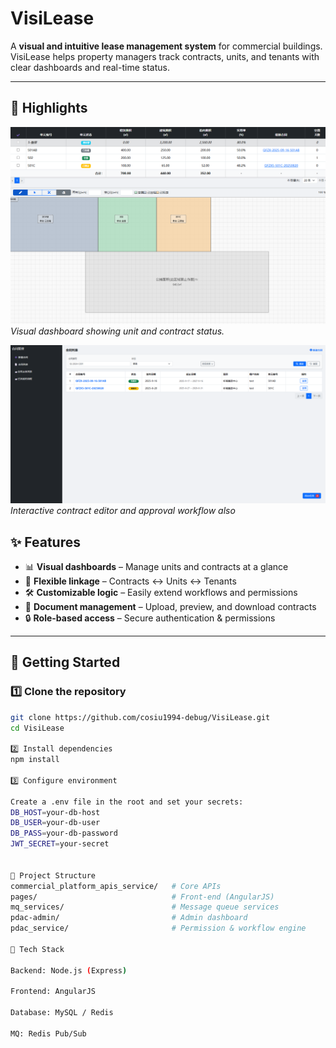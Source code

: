# VisiLease

A **visual and intuitive lease management system** for commercial buildings.  
VisiLease helps property managers track contracts, units, and tenants with clear dashboards and real-time status.

---
## 🌟 Highlights

![Dashboard Screenshot](assets/screenshots/sample.png)  
*Visual dashboard showing unit and contract status.*

![Contract Editor Screenshot](assets/screenshots/sample2.png)  
*Interactive contract editor and approval workflow also*

## ✨ Features
- 📊 **Visual dashboards** – Manage units and contracts at a glance  
- 🔗 **Flexible linkage** – Contracts ↔ Units ↔ Tenants  
- 🛠️ **Customizable logic** – Easily extend workflows and permissions  
- 📄 **Document management** – Upload, preview, and download contracts  
- 🔒 **Role-based access** – Secure authentication & permissions

---

## 🚀 Getting Started

### 1️⃣ Clone the repository
```bash
git clone https://github.com/cosiu1994-debug/VisiLease.git
cd VisiLease

2️⃣ Install dependencies
npm install

3️⃣ Configure environment

Create a .env file in the root and set your secrets:
DB_HOST=your-db-host
DB_USER=your-db-user
DB_PASS=your-db-password
JWT_SECRET=your-secret


📁 Project Structure
commercial_platform_apis_service/   # Core APIs
pages/                              # Front-end (AngularJS)
mq_services/                        # Message queue services
pdac-admin/                         # Admin dashboard
pdac_service/                       # Permission & workflow engine

🧰 Tech Stack

Backend: Node.js (Express)

Frontend: AngularJS

Database: MySQL / Redis

MQ: Redis Pub/Sub